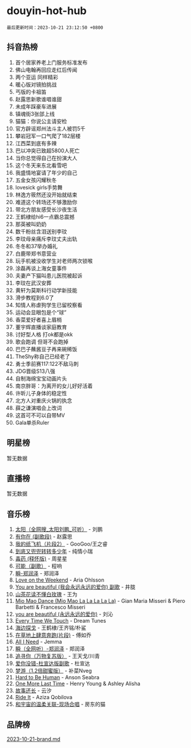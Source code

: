 # douyin-hot-hub

`最后更新时间：2023-10-21 23:12:50 +0800`

## 抖音热榜

1. 首个居家养老上门服务标准发布
1. 佛山电翰再回应走红后传闻
1. 两个亚运 同样精彩
1. 暖心版对镜拍挑战
1. 丐版的卡祖笛
1. 赵露思新歌谁唱谁甜
1. 未成年踩豪车进展
1. 镇魂街3张郃上线
1. 猫猫：你说公主请安检
1. 官方辟谣郑州法斗主人被罚5千
1. 攀岩冠军一口气爬了182层楼
1. 江西菜到底有多辣
1. 巴以冲突已致超5800人死亡
1. 当你总觉得自己在扮演大人
1. 这个冬天来东北看雪吧
1. 我盛情地宴请了年少的自己
1. 五金女孩闪耀秋冬
1. lovesick girls手势舞
1. 林逸方筱然还没开始就结束
1. 难道这个转场还不够激励你
1. 带北方朋友感受长沙夜生活
1. 王鹤棣给hi6一点霸总震撼
1. 那英被叫奶奶
1. 数千粉丝含泪送别李玟
1. 李玟母亲痛斥李玟丈夫出轨
1. 冬冬和37举办婚礼
1. 白鹿带郑书意营业
1. 玩手机被没收学生对老师两次锁喉
1. 涂磊再谈上海女童事件
1. 夫妻产下猫叫患儿医院被起诉
1. 李玟在武汉安葬
1. 黄轩为莫斯科行动学新技能
1. 滑步教程到6.0了
1. 知情人称虐狗学生已留校察看
1. 运动会显眼包是个“球”
1. 香菜爱好者喜上眉梢
1. 董宇辉直播谈家庭教育
1. 讨好型人格 打ok都是okk
1. 歌会跑调 但哥不会跑掉
1. 巴巴子蘸酱豆子再来碗稀饭
1. TheShy称自己已经老了
1. 勇士季前赛117:122不敌马刺
1. JDG晋级S13八强
1. 自制海绵宝宝动画片头
1. 南京胖哥：为离开的女儿好好活着
1. 许昕儿子身体的稳定性
1. 北方人对重庆火锅的执念
1. 薛之谦演唱会上改词
1. 这首可不可以自带MV
1. Gala单杀Ruler

## 明星榜

暂无数据

## 直播榜

暂无数据

## 音乐榜

1. [太阳（全网搜_太阳刘鹏_可听）](https://sf6-cdn-tos.douyinstatic.com/obj/tos-cn-ve-2774/ogWbyIQnlBFImVbeDocRdCIYtBHlbJXgfZMvgz) - 刘鹏
1. [有你在 (副歌段)](https://sf3-cdn-tos.douyinstatic.com/obj/tos-cn-ve-2774/o8zImmNsI8B0yfAW5FKAB1oBhkMAlIrwsZEi1V) - 赵露思
1. [我的纸飞机（片段2）](https://sf6-cdn-tos.douyinstatic.com/obj/tos-cn-ve-2774/oM2ZrKcg2CD5AeRB2gkeXOFB1IxAGJdZPazYHf) - GooGoo/王之睿
1. [到底又兜兜转转多少年](https://sf3-cdn-tos.douyinstatic.com/obj/tos-cn-ve-2774/os1AQ0obZlDYZQByBsnEHx8h9OoIgCJgXeOfwt) - 纯情小瑞
1. [毒药 (释怀版)](https://sf6-cdn-tos.douyinstatic.com/obj/tos-cn-ve-2774/oYILMEAzspdZBIzy4frJNB8ZHPHWAhiwowd4Ad) - 周星星
1. [可能（副歌）](https://sf3-cdn-tos.douyinstatic.com/obj/tos-cn-ve-2774/cde1731888894259b333569393c2fb51) - 程响
1. [瞬-郑润泽](https://sf6-cdn-tos.douyinstatic.com/obj/tos-cn-ve-2774/oYXHIohzvbNAzBhHgyksWpRM4bfkDsBdBDAynw) - 郑润泽
1. [Love on the Weekend](https://sf6-cdn-tos.douyinstatic.com/obj/tos-cn-ve-2774/o4tVQen5ZtBZEMlD1CDIepBC2OigkU1KQkb1vd) - Aria Ohlsson
1. [You are beautiful (我会永远永远的爱你) 副歌](https://sf6-cdn-tos.douyinstatic.com/obj/tos-cn-ve-2774/o4NlnjbBAIAhg5wOCWzJoyMzkIqGxYsR7f3W4Q) - 井胧
1. [山茶花读不懂白玫瑰](https://sf6-cdn-tos.douyinstatic.com/obj/tos-cn-ve-2774/osfn8B7DktrRHEPJgPCfDbw7QDQEkwC16BxZg9) - 王为
1. [Mio Mao Dance (Mio Mao La La La La La)](https://sf6-cdn-tos.douyinstatic.com/obj/tos-cn-ve-2774/owhJZ1sWIABNvU3gOxlwztm0oAfMK58zHXT8GM) - Gian Maria Misseri & Piero Barbetti & Francesco Misseri
1. [you are beautiful (永远永远的爱你)](https://sf3-cdn-tos.douyinstatic.com/obj/tos-cn-ve-2774/7f5e088a940e42b487e76fd10d0ffcfd) - 刘沁
1. [Every Time We Touch](https://sf6-cdn-tos.douyinstatic.com/obj/tos-cn-ve-2774/ogN6lUKQeBBfEVhIOMikG1CcJjugxk1tztZyhP) - Dream Tunes
1. [海边探戈](https://sf6-cdn-tos.douyinstatic.com/obj/tos-cn-ve-2774/os9gE0VQCGqt6VQkZDyBBYvfSDY0QFe3vVmubn) - 王鹤棣/王齐铭/朴鲨
1. [在草地上肆意奔跑(片段)](https://sf3-cdn-tos.douyinstatic.com/obj/tos-cn-ve-2774/8831d494742f45dabdfa8adb8b817259) - 傅如乔
1. [All I Need](https://sf6-cdn-tos.douyinstatic.com/obj/tos-cn-ve-2774/e8b55ca1d1fa4f90a60c22b8ece170ac) - Jemma
1. [瞬（全网听）-郑润泽](https://sf3-cdn-tos.douyinstatic.com/obj/tos-cn-ve-2774/o4Vb9eJZClCZTnRQYy0BRSeHGrDtrkrQgIBvQt) - 郑润泽
1. [追寻你（万物复苏版）](https://sf6-cdn-tos.douyinstatic.com/obj/tos-cn-ve-2774/oYeAZJsbjIDit9APmBg8u6uDUQnHmoCf3gbo74) - 王天戈/川青
1. [爱你没错-杜宣达版副歌](https://sf6-cdn-tos.douyinstatic.com/obj/tos-cn-ve-2774/oUm8ctBZQfZQ4jUNWbseSYV0lZDsWn6LCODgCB) - 杜宣达
1. [梦游（1.2倍甜蜜版）](https://sf6-cdn-tos.douyinstatic.com/obj/tos-cn-ve-2774/o4gyAUm8hwufoEABmwVIiQtHsFuGzAEEWtNMzo) - 补菜Nveg
1. [Hard to Be Human](https://sf3-cdn-tos.douyinstatic.com/obj/tos-cn-ve-2774/oQItaej4rB1rBfnJUbKPlQOgDWvSUWRy814CZl) - Anson Seabra
1. [One More Last Time](https://sf3-cdn-tos.douyinstatic.com/obj/tos-cn-ve-2774/oAzTlo0LUAdCAIhjktsKWcLAEUKmZwGcOoB1fy) - Henry Young & Ashley Alisha
1. [故事还长](https://sf6-cdn-tos.douyinstatic.com/obj/tos-cn-ve-2774/30a26758c8594f0ab81ac675c33ee2c5) - 云汐
1. [Ride It](https://sf6-cdn-tos.douyinstatic.com/obj/tos-cn-ve-2774/oMZDIYec6eQynQyWBQnCM11DZzkgnBPtBpD4bi) - Aziza Qobilova
1. [和宇宙的温柔关联-现场合唱](https://sf6-cdn-tos.douyinstatic.com/obj/tos-cn-ve-2774/o0hONGDYQBgk0e5bqDeQOonVmncA6tC2nBwZLT) - 房东的猫

## 品牌榜

[2023-10-21-brand.md](2023-10-21-brand.md)

